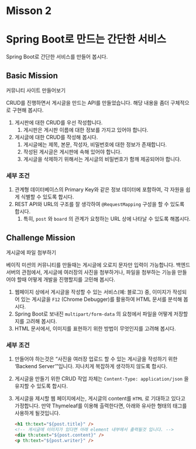 # Misson 2

# Spring Boot로 만드는 간단한 서비스

Spring Boot로 간단한 서비스를 만들어 봅시다.

## Basic Mission

커뮤니티 사이트 만들어보기

CRUD를 진행하면서 게시글을 만드는 API를 만들었습니다. 해당 내용을 좀더 구체적으로 구현해 봅시다.

1. 게시판에 대한 CRUD를 우선 작성합니다.
    1. 게시판은 게시판 이름에 대한 정보를 가지고 있어야 합니다.
2. 게시글에 대한 CRUD를 작성해 봅시다.
    1. 게시글에는 제목, 본문, 작성자, 비밀번호에 대한 정보가 존재합니다.
    2. 작성된 게시글은 게시판에 속해 있어야 합니다.
    3. 게시글을 삭제하기 위해서는 게시글의 비밀번호가 함깨 제공되어야 합니다.

### 세부 조건

1. 관계형 데이터베이스의 Primary Key와 같은 정보 데이터에 포함하여, 각 자원을 쉽게 식별할 수 있도록 합시다.
2. REST API와 URL의 구조를 잘 생각하여 `@RequestMapping` 구성을 할 수 있도록 합시다.
    1. 특히, `post` 와 `board` 의 관계가 요청하는 URL 상에 나타날 수 있도록 해봅시다.

## Challenge Mission

게시글에 파일 첨부하기

베이직 미션의 커뮤니티를 만들때는 게시글에 오로지 문자만 입력이 가능합니다. 백엔드 서버의 관점에서, 게시글에 여러장의 사진을 첨부하거나, 파일을 첨부하는 기능을 만들어야 할때 어떻게 개발을 진행할지를 고민해 봅시다.

1. 웹페이지 상에서 게시글을 작성할 수 있는 서비스(예: 블로그) 중, 이미지가 작성되어 있는 게시글을 `F12` (Chrome Debugger)를 활용하여 HTML 문서를 분석해 봅시다.
2. Spring Boot로 보내진 `multipart/form-data` 의 요청에서 파일을 어떻게 저장할지를 고려해 봅시다.
3. HTML 문서에서, 이미지를 표현하기 위한 방법이 무엇인지를 고려해 봅시다.

### 세부 조건

1. 만들어야 하는것은 “사진을 여러장 업로드 할 수 있는 게시글을 작성하기 위한 ‘Backend Server’”입니다. 지나치게 복잡하게 생각하지 않도록 합시다.
2. 게시글을 만들기 위한 CRUD 작업 자체는 `Content-Type: application/json` 을 유지할 수 있도록 합시다.
3. 게시글을 제시할 웹 페이지에서는, 게시글의 content를 `HTML` 로 기대하고 있다고 가정합니다. 만약 Thymeleaf를 이용해 출력한다면, 아래와 유사한 형태의 태그를 사용하게 될것입니다.

    ```html
    <h1 th:text="${post.title}" />
    <!-- 게시글에 이미지가 있다면 아래 element 내부에서 출력될것 입니다. -->
    <div th:utext="${post.content}" /> 
    <p th:text="${post.writer}" />
    ```
   

